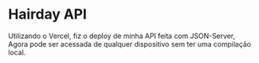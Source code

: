 # Hairday API

Utilizando o Vercel, fiz o deploy de minha API feita com JSON-Server, Agora pode ser acessada de qualquer dispositivo sem ter uma compilação local.
